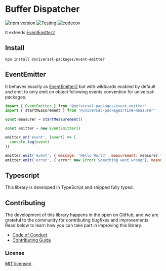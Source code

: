 # Buffer Dispatcher

[![npm version](https://badge.fury.io/js/@universal-packages%2Fevent-emitter.svg)](https://www.npmjs.com/package/@universal-packages/event-emitter)
[![Testing](https://github.com/universal-packages/universal-event-emitter/actions/workflows/testing.yml/badge.svg)](https://github.com/universal-packages/universal-event-emitter/actions/workflows/testing.yml)
[![codecov](https://codecov.io/gh/universal-packages/universal-event-emitter/branch/main/graph/badge.svg?token=CXPJSN8IGL)](https://codecov.io/gh/universal-packages/universal-event-emitter)

It extends [EventEmitter2](https://github.com/EventEmitter2/EventEmitter2)

## Install

```shell
npm install @universal-packages/event-emitter
```

## EventEmitter

It behaves exactly as [EventEmitter2](https://github.com/EventEmitter2/EventEmitter2) but with wildcards enabled by default and emit to only emit on object following events convention for universal-packages.

```js
import { EventEmitter } from '@universal-packages/event-emitter'
import { startMEasurement } from '@universal-packages/time-measurer'

const measurer = startMeasurement()

const emitter = new EventEmitter()

emitter.on('event', (event) => {
  console.log(event)
})

emitter.emit('event', { message: 'Hello World', measurement: measurer.finish(), payload: { foo: 'bar'} })
emitter.emit('error', { error: new Error('Something went wrong'), measurement: measurer.finish(), payload: { foo: 'bar'} })

```

## Typescript

This library is developed in TypeScript and shipped fully typed.

## Contributing

The development of this library happens in the open on GitHub, and we are grateful to the community for contributing bugfixes and improvements. Read below to learn how you can take part in improving this library.

- [Code of Conduct](./CODE_OF_CONDUCT.md)
- [Contributing Guide](./CONTRIBUTING.md)

### License

[MIT licensed](./LICENSE).
